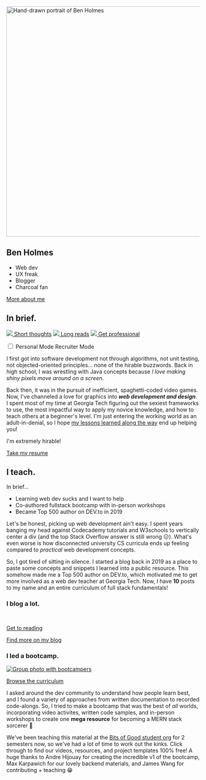 <div style="--section-color: var(--green)">
<section class="me-header">
<img width="600" height="600" src="/static/me.jpg" alt="Hand-drawn portrait of Ben Holmes">
<div class="me-header__content" markdown>

# Ben Holmes

- Web dev
- UX freak
- Blogger
- Charcoal fan

<a href="#iteach" class="icon-after icon__arrow-down">More about me</a>

</div>
</section>


<div class="line-accents-container">
<div class="line-accents">
<div></div>
<div></div>
<div></div>
</div>
</div>


<section id="inbrief-section" class="me">
<div class="me-section-header social-links" markdown>

## In brief.

[![](/static/icons/twitter.svg) Short thoughts](https://twitter.com/bholmesdev)
[![](/static/icons/devto.svg) Long reads](https://dev.to/bholmesdev)
[![](/static/icons/linkedin.svg) Get professional](https://linkedin.com/in/bholmesdev)

</div>

<div>
<label class="in-brief-switch">
<input id="in-brief-mode-checkbox" type="checkbox">
<span class="in-brief-switch__personal">Personal Mode</span>
<span class="in-brief-switch__slider"></span>
<span class="in-brief-switch__recruiter">Recruiter Mode</span>
</label>

<div id="in-brief__personal-content" markdown>

I first got into software development not through algorithms, not unit testing, not objected-oriented principles... none of the hirable buzzwords. Back in high school, I was wrestling with Java concepts because _I love making shiny pixels move around on a screen._

Back then, it was in the pursuit of inefficient, spaghetti-coded video games. Now, I've channeled a love for graphics into _**web development and design**_. I spent most of my time at Georgia Tech figuring out the sexiest frameworks to use, the most impactful way to apply my novice knowledge, and how to teach others at a beginner's level. I'm just entering the working world as an adult-in-denial, so I hope [my lessons learned along the way](https://dev.to/bholmesdev) end up helping you!

</div>

<div id="in-brief__recruiter-content" markdown>

I'm extremely hirable!

[Take my resume](https://drive.google.com/file/d/1_Dix3-mAHaPVNEB2xIZeZ9RMkZRJ0A8O/view?usp=sharing)

</div>
</div>
</section>
</div>

<div style="--section-color: var(--red)" markdown>
<section id="iteach-section" class="me">
<div class="me-section-header in-brief" markdown>

## I teach.

<p class="me-section-header__in-brief-label">In brief...</p>

- Learning web dev sucks and I want to help
- Co-authored fullstack bootcamp with in-person workshops
- Became Top 500 author on DEV.to in 2019

</div>
<div markdown>

Let's be honest, picking up web development ain't easy. I spent years banging my head against Codecademy tutorials and W3schools to vertically center a div (and the top Stack Overflow answer is still wrong 😑). What's even worse is how disconnected university CS curricula ends up feeling compared to _practical_ web development concepts.

So, I got tired of sitting in silence. I started a blog back in 2019 as a place to paste some concepts and snippets I learned into a public resource. This somehow made me a Top 500 author on DEV.to, which motivated me to get more involved as a web dev teacher at Georgia Tech. Now, I have **<span id="post-count">10</span>** posts to my name and an entire curriculum of full stack fundamentals!

</div>
</section>

<section id="blog" class="me sub-section">
<h3 class="section-me__grid-header">I blog a lot.</h3>
  <a class="me-headline-blog-post img-link" href="">
    <div class="img-link__img-container">
      <img class="me-headline-blog-post__img" src="" alt="">
      <p class="me-headline-blog-post__min-read">
        <img class="me-headline-blog-post__icon" src="" alt="" />
      </p>
    </div>
    <p class="me-headline-blog-post__title"></p>
    <p class="cta-link icon-after icon__arrow-right">Get to reading</p>
  </a>
  <div class="me-blog-posts-container">
  <dl class="me-blog-posts">
  </dl>
  <a href="https://dev.to/bholmesdev" class="cta-link icon-after icon__devto">Find more on my blog</a>
  </div>
</section>

<section class="me sub-section">

<h3 class="section-me__grid-header">I led a bootcamp.</h3>

<a class="img-link" href="https://www.notion.so/gtbitsofgood/Bootcamp-b1fe164df73e42d3b9c2ab0755e4ca49">
<div class="img-link__img-container">
<img src="static/bootie-squad.jpg" alt="Group photo with bootcampers">
</div>

<p class="cta-link icon-after icon__notion">Browse the curriculum</p>
</a>

<div markdown>

I asked around the dev community to understand how people learn best, and I found a variety of approaches from written documentation to recorded code-alongs. So, I tried to make a bootcamp that was the best of _all_ worlds, incorporating video activites, written code samples, and in-person workshops to create one **mega resource** for becoming a MERN stack sorcerer 🔮

We've been teaching this material at the [Bits of Good student org](https://bitsofgood.org) for 2 semesters now, so we've had a lot of time to work out the kinks. Click through to find our videos, resources, and project templates 100% free! A huge thanks to Andre Hijouay for creating the incredible v1 of the bootcamp, Max Karpawich for our lovely backend materials, and James Wang for contributing + teaching 😁

</div>

</section>
</div>

